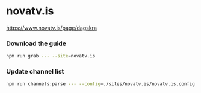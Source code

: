 # novatv.is

https://www.novatv.is/page/dagskra

### Download the guide

```sh
npm run grab --- --site=novatv.is
```

### Update channel list

```sh
npm run channels:parse --- --config=./sites/novatv.is/novatv.is.config.js --output=./sites/novatv.is/novatv.is.channels.xml
```
